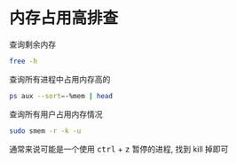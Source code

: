 
# 内存占用高排查

查询剩余内存

```bash
free -h
```

查询所有进程中占用内存高的

```bash
ps aux --sort=-%mem | head
```

查询所有用户占用内存情况

```bash
sudo smem -r -k -u
```

通常来说可能是一个使用 <kbd>ctrl</kbd> + <kbd>z</kbd> 暂停的进程, 找到 kill 掉即可